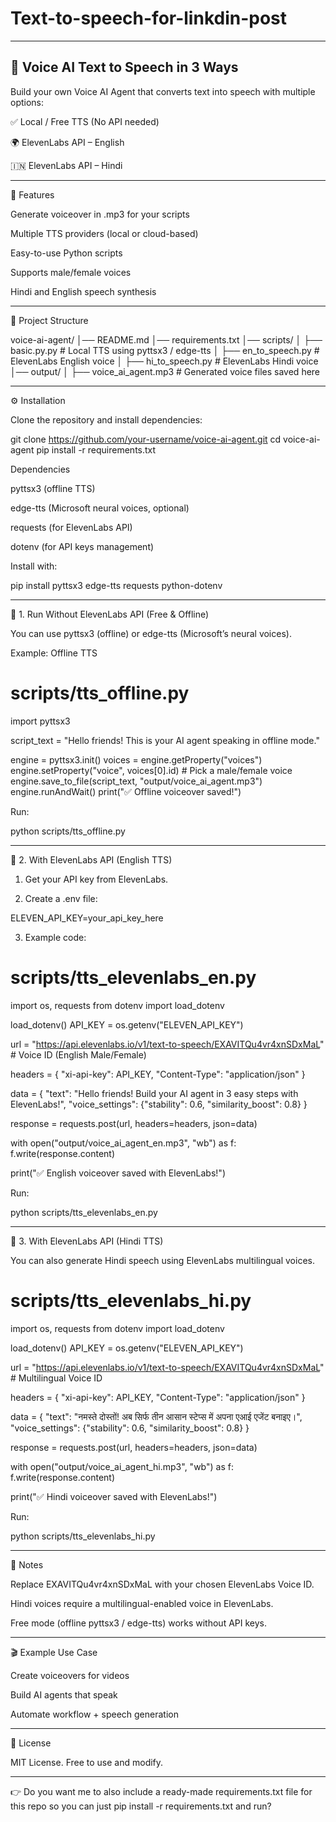 # Text-to-speech-for-linkdin-post
---

## 🎤 Voice AI  Text to Speech in 3 Ways

Build your own Voice AI Agent that converts text into speech with multiple options:

✅ Local / Free TTS (No API needed)

🌍 ElevenLabs API – English

🇮🇳 ElevenLabs API – Hindi



---

🚀 Features

Generate voiceover in .mp3 for your scripts

Multiple TTS providers (local or cloud-based)

Easy-to-use Python scripts

Supports male/female voices

Hindi and English speech synthesis



---

📂 Project Structure

voice-ai-agent/
│── README.md
│── requirements.txt
│── scripts/
│   ├── basic.py.py          # Local TTS using pyttsx3 / edge-tts
│   ├── en_to_speech.py    # ElevenLabs English voice
│   ├── hi_to_speech.py    # ElevenLabs Hindi voice
│── output/
│   ├── voice_ai_agent.mp3      # Generated voice files saved here


---

⚙️ Installation

Clone the repository and install dependencies:

git clone https://github.com/your-username/voice-ai-agent.git
cd voice-ai-agent
pip install -r requirements.txt

Dependencies

pyttsx3 (offline TTS)

edge-tts (Microsoft neural voices, optional)

requests (for ElevenLabs API)

dotenv (for API keys management)


Install with:

pip install pyttsx3 edge-tts requests python-dotenv


---

🔹 1. Run Without ElevenLabs API (Free & Offline)

You can use pyttsx3 (offline) or edge-tts (Microsoft’s neural voices).

Example: Offline TTS

# scripts/tts_offline.py
import pyttsx3

script_text = "Hello friends! This is your AI agent speaking in offline mode."

engine = pyttsx3.init()
voices = engine.getProperty("voices")
engine.setProperty("voice", voices[0].id)  # Pick a male/female voice
engine.save_to_file(script_text, "output/voice_ai_agent.mp3")
engine.runAndWait()
print("✅ Offline voiceover saved!")

Run:

python scripts/tts_offline.py


---

🔹 2. With ElevenLabs API (English TTS)

1. Get your API key from ElevenLabs.


2. Create a .env file:



ELEVEN_API_KEY=your_api_key_here

3. Example code:



# scripts/tts_elevenlabs_en.py
import os, requests
from dotenv import load_dotenv

load_dotenv()
API_KEY = os.getenv("ELEVEN_API_KEY")

url = "https://api.elevenlabs.io/v1/text-to-speech/EXAVITQu4vr4xnSDxMaL"  # Voice ID (English Male/Female)

headers = {
    "xi-api-key": API_KEY,
    "Content-Type": "application/json"
}

data = {
    "text": "Hello friends! Build your AI agent in 3 easy steps with ElevenLabs!",
    "voice_settings": {"stability": 0.6, "similarity_boost": 0.8}
}

response = requests.post(url, headers=headers, json=data)

with open("output/voice_ai_agent_en.mp3", "wb") as f:
    f.write(response.content)

print("✅ English voiceover saved with ElevenLabs!")

Run:

python scripts/tts_elevenlabs_en.py


---

🔹 3. With ElevenLabs API (Hindi TTS)

You can also generate Hindi speech using ElevenLabs multilingual voices.

# scripts/tts_elevenlabs_hi.py
import os, requests
from dotenv import load_dotenv

load_dotenv()
API_KEY = os.getenv("ELEVEN_API_KEY")

url = "https://api.elevenlabs.io/v1/text-to-speech/EXAVITQu4vr4xnSDxMaL"  # Multilingual Voice ID

headers = {
    "xi-api-key": API_KEY,
    "Content-Type": "application/json"
}

data = {
    "text": "नमस्ते दोस्तों! अब सिर्फ तीन आसान स्टेप्स में अपना एआई एजेंट बनाइए।",
    "voice_settings": {"stability": 0.6, "similarity_boost": 0.8}
}

response = requests.post(url, headers=headers, json=data)

with open("output/voice_ai_agent_hi.mp3", "wb") as f:
    f.write(response.content)

print("✅ Hindi voiceover saved with ElevenLabs!")

Run:

python scripts/tts_elevenlabs_hi.py


---

📌 Notes

Replace EXAVITQu4vr4xnSDxMaL with your chosen ElevenLabs Voice ID.

Hindi voices require a multilingual-enabled voice in ElevenLabs.

Free mode (offline pyttsx3 / edge-tts) works without API keys.



---

🎬 Example Use Case

Create voiceovers for videos

Build AI agents that speak

Automate workflow + speech generation



---

📜 License

MIT License. Free to use and modify.


---

👉 Do you want me to also include a ready-made requirements.txt file for this repo so you can just pip install -r requirements.txt and run?


